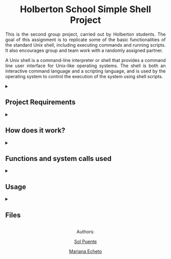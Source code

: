 <h1 align="center"> Holberton School Simple Shell Project </h1>
<p align= "justify">This is the second group project, carried out by Holberton students. The goal of this assignment is to replicate some of the basic functionalities of the standard Unix shell, including executing commands and running scripts. It also encourages group and team work with a randomly assigned partner.</p>
<p align= "justify"> A Unix shell is a command-line interpreter or shell that provides a command line user interface for Unix-like operating systems. The shell is both an interactive command language and a scripting language, and is used by the operating system to control the execution of the system using shell scripts. </p>

<details>
  <summary><h2>Project Requirements</h2></summary>
    <ul>
      <li>Allowed editors: vi, vim, emacs</li>
      <li>All files will be compiled on Ubuntu 20.04 LTS using gcc, using the options -Wall -Werror -Wextra -pedantic -std=gnu89</li>
      <li>All files should end with a new line</li>
      <li>A README.md file, at the root of the folder of the project is mandatory</li>
      <li>The code should use the Betty style. It will be checked using betty-style.pl and betty-doc.pl</li>
      <li>Your shell should not have any memory leaks</li>
      <li>It is not allowed to use global variables</li>
      <li>No more than 5 functions per file</li>
      <li>All your header files should be include guarded</li>
      <li>Use system calls only when you need to</li>
    </ul>
</details>

<details>
  <summary><h2>How does it work?</h2></summary>
    <p align="justify">Our shell reads commands provided by a user through Standard Input Stream and attempts to execute them by means of low level system procedures. This is by using built-in functions, or searching for executable programs in the operating system.</p>
    <p align="justify">The shell has two operating modes: <b>Interactive</b> and <b>Non-interactive</b>.<p>
    <p align="justify">In <b>Interactive mode</b>, the shell will display a prompt (★) indicating that the user can write and execute a command. After the command is run, the prompt will appear again and wait for a new command. This can go indefinitely as long as the user does not exit the shell.</p>
    <p align="justify">In <b>Non-interactive mode</b>, the shell will need to be run with a command input piped into its execution so that the command is run as soon as the Shell starts. In this mode no prompt will appear, and no further input will be expected from the user.</p>
    <p align="justify">In both modes, commands can be written with their absolute path or simply their executable name if they exist in one of the folders defined by the environment variable PATH or as built-in functions of the Shell.</p>
</details>

<details>
  <summary><h2>Functions and system calls used</h2></summary>
  <ul>
    <li>access (man 2 access)</li>
    <li>execve (man 2 execve)</li>
    <li>exit (man 3 exit)</li>
    <li>fork (man 2 fork)</li>
    <li>free (man 3 free)</li>
    <li>getline (man 3 getline)</li>
    <li>isatty (man 3 isatty)</li>
    <li>malloc (man 3 malloc)</li>
    <li>perror (man 3 perror)</li>
    <li>printf (man 3 printf)</li>
    <li>sprintf (man 3 sprintf)</li>
    <li>strtok (man 3 strtok)</li>
    <li>strdup (man 3 strdup)</li>
    <li>strlen (man 3 strlen)</li>
    <li>strcmp (man 3 strcmp)</li>
    <li>strncmp (man 3 strncmp)</li>
    <li>waitpid (man 2 waitpid)</li>
  </ul>
</details>

<details>
  <summary><h2>Usage</h2></summary>
  <p>To use this shell clone this repository and compile the files in the following way:</p>
  
  ```
  git clone https://github.com/solp22/holbertonschool-simple_shell.git
  ```
  
  ```
  gcc -Wall -Werror -Wextra -pedantic -std=gnu89 *.c -o hsh
  ```
  
  <p>Using interactive mode it should work this way:</p>
  
  ```
  $ ./hsh
  ★ /bin/ls
  hsh main.c shell.c
  ★
  ```
  
  <p>And using non-interactive mode it should work this way:</p>
  
  ```
  $ echo "/bin/ls" | ./hsh
  hsh main.c shell.c test_ls_2
  $
  $ cat test_ls_2
  /bin/ls
  /bin/ls
  $
  $ cat test_ls_2 | ./hsh
  hsh main.c shell.c test_ls_2
  hsh main.c shell.c test_ls_2
  $
  ```
  
  <h3>Built-ins</h3>
  <p>You can type 'exit' to exit the shell like so:</p>
  
  ```
  $ ./hsh
  ★ exit
  $
  ```
  
  <p>And you can also type 'env' to print a list of all current environment variables:</p>
  
  ```
  $ ./hsh
  ★ env
  HOSTNAME=41e118c3a4d9
  LANGUAGE=en_US:en
  PWD=/holbertonschool-simple_shell
  TZ=America/Los_Angeles
  HOME=/root
  LANG=en_US.UTF-8
  LESSCLOSE=/usr/bin/lesspipe %s %s
  TERM=xterm
  LESSOPEN=| /usr/bin/lesspipe %s
  SHLVL=1
  LC_ALL=en_US.UTF-8
  PATH=/usr/local/sbin:/usr/local/bin:/usr/sbin:/usr/bin:/sbin:/bin
  OLDPWD=/
  _=./hsh
  ★
  ```
  
</details>

<details>
<summary><h2>Files</h2></summary>

### [shell.c](/shell.c/)
<p align="justify">This file contains the main code of the shell. It reads the input given and passes it to the other functions to be tokenized, handle the command's path and finally, being executed. It also handles cases such as the exit built-in, sending a NULL input, and giving a NULL path.</p>

### [path.c](/path.c/)
This file contains the functions that are vital for handling the path.
<ul>
  <li><b>_getenv</b> - This function searches for an environment variable by iterating through the environ array and comparing each element to the specified string. If a match is found, the function returns a pointer to the value of the variable. If no match is found, the function returns NULL.</li>
  <li><b>_which</b> - This function tokenizes the path's value and stores it in an array. It then appends the command to each directory to find which is the correct path for executing the command, it it finds an executable path it returns the value, if not, it returns NULL.</li>
  <li><b>print_env</b> - This function is in charge of the env built-in. When the user passes 'env', the shell prints a list of all current environment variables.</li>
</ul>

### [tokenizer.c](/tokenizer.c/)
This file contains a function that is in charge of tokenizing strings depending on the delimiter given, and returns an array with each token.

### [execute_command.c](/execute_command.c/)
This file has the functions that will enable the command to be executed.
<ul>
  <li><b>execute_command</b> - executes the command by using the fork system call to create a child process and then calling the execve function. The parent function will simply wait for the child to finish its process by using the system call waitpid.
  <li><b>execute_command_ap</b> - handles the execution of a command when the absolute path is given.
</ul>

### [free_array.c](/free_array.c/)
This file has a simple function to free an array and make it easier to save lines of code.

### [main.h](/main.h/)
This file contains all the libraries used, as well as the environ variable and the prototypes of each function.
</details>

<p align="center">Authors:</p>
<p align="center"><a href= "https://github.com/solp22">Sol Puente</a></p>
<p align="center"><a href= "https://github.com/marulaska">Mariana Echeto</a></p>
